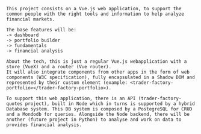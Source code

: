     This project consists on a Vue.js web application, to support the common people with the right tools and information to help analyze financial markets.

    The base features will be:
    -> dashboard
    -> portfolio builder
    -> fundamentals
    -> financial analysis

    About the tech, this is just a regular Vue.js webapplication with a store (VueX) and a router (Vue router).
    It will also integrate components from other apps in the form of web components (W3C specification), fully encapsulated in a Shadow DOM and represented by their custom element (example: <trader-factory-portfolio></trader-factory-portfolio>).

    To support this web application, there is an API (trader-factory-quotes project), built in Node which in turns is supported by a hybrid Database system. This DB system is composed by a PostegreSQL for CRUD and a Mondodb for queries. Alongside the Node backend, there will be another (future project in Python) to analyse and work on data to provides financial analysis.
